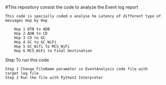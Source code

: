#This repository consist the code to analyze the Event log report 

	This code is specially coded o analyse he Latency of different type of messages Hop by Hop 

		Hop 1 DTN to ADB 
		Hop 2 ADB to CD
		Hop 3 CD to GC
		Hop 4 GC to GC_WiFi
		Hop 5 GC_Wifi to MCS_WiFi 
		Hop 6 MCS_WiFi to Final Destination

Step To run this code

	Step 1 Change FileName parameter in EventAnalysis code file with target log file
	Step 2 Run the file with Python3 Interpreter
